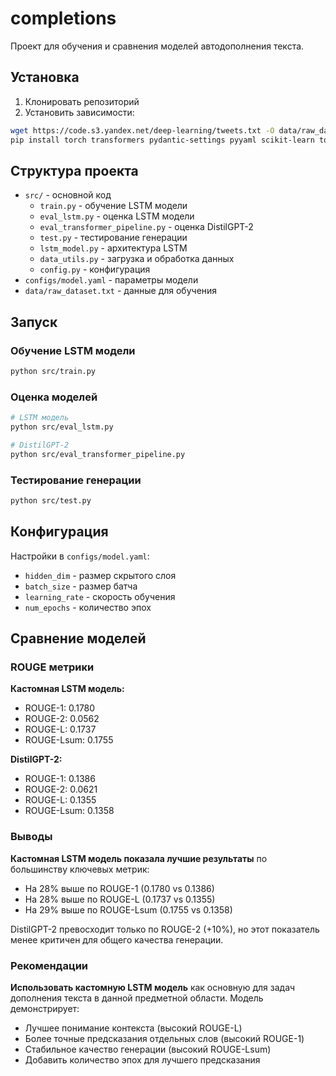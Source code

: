 # completions

Проект для обучения и сравнения моделей автодополнения текста.

## Установка

1. Клонировать репозиторий
2. Установить зависимости:
```bash
wget https://code.s3.yandex.net/deep-learning/tweets.txt -O data/raw_dataset.txt
pip install torch transformers pydantic-settings pyyaml scikit-learn tqdm rouge-score
```

## Структура проекта

- `src/` - основной код
  - `train.py` - обучение LSTM модели
  - `eval_lstm.py` - оценка LSTM модели
  - `eval_transformer_pipeline.py` - оценка DistilGPT-2
  - `test.py` - тестирование генерации
  - `lstm_model.py` - архитектура LSTM
  - `data_utils.py` - загрузка и обработка данных
  - `config.py` - конфигурация
- `configs/model.yaml` - параметры модели
- `data/raw_dataset.txt` - данные для обучения

## Запуск

### Обучение LSTM модели
```bash
python src/train.py
```

### Оценка моделей
```bash
# LSTM модель
python src/eval_lstm.py

# DistilGPT-2
python src/eval_transformer_pipeline.py
```

### Тестирование генерации
```bash
python src/test.py
```

## Конфигурация

Настройки в `configs/model.yaml`:
- `hidden_dim` - размер скрытого слоя
- `batch_size` - размер батча
- `learning_rate` - скорость обучения
- `num_epochs` - количество эпох

## Сравнение моделей

### ROUGE метрики

**Кастомная LSTM модель:**
- ROUGE-1: 0.1780
- ROUGE-2: 0.0562  
- ROUGE-L: 0.1737
- ROUGE-Lsum: 0.1755

**DistilGPT-2:**
- ROUGE-1: 0.1386
- ROUGE-2: 0.0621
- ROUGE-L: 0.1355  
- ROUGE-Lsum: 0.1358

### Выводы

**Кастомная LSTM модель показала лучшие результаты** по большинству ключевых метрик:
- На 28% выше по ROUGE-1 (0.1780 vs 0.1386)
- На 28% выше по ROUGE-L (0.1737 vs 0.1355)
- На 29% выше по ROUGE-Lsum (0.1755 vs 0.1358)

DistilGPT-2 превосходит только по ROUGE-2 (+10%), но этот показатель менее критичен для общего качества генерации.

### Рекомендации

**Использовать кастомную LSTM модель** как основную для задач дополнения текста в данной предметной области. Модель демонстрирует:
- Лучшее понимание контекста (высокий ROUGE-L)
- Более точные предсказания отдельных слов (высокий ROUGE-1)
- Стабильное качество генерации (высокий ROUGE-Lsum)
- Добавить количество эпох для лучшего предсказания 
